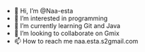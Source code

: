 - 👋 Hi, I’m @Naa-esta
- 👀 I’m interested in programming
- 🌱 I’m currently learning Git and Java
- 💞️ I’m looking to collaborate on Gmix
- 📫 How to reach me naa.esta.s2gmail.com

<!---
Naa-esta/Naa-esta is a ✨ special ✨ repository because its `README.md` (this file) appears on your GitHub profile.
You can click the Preview link to take a look at your changes.
--->
